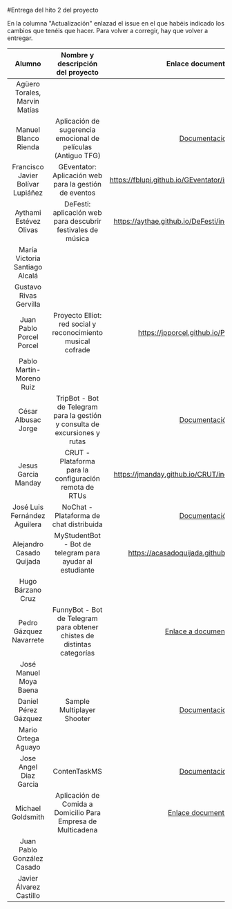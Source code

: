 #Entrega del hito 2 del proyecto

En la columna "Actualización" enlazad el issue en el que habéis
indicado los cambios que tenéis que hacer. Para volver a corregir, hay
que volver a entregar.

| Alumno  | Nombre y descripción del proyecto | Enlace documentación| Enlace a proyecto | Enlace a corrección de otro proyecto | Proyecto corregido por |
|:-:|:-:|:-:|:-:|:-:|:-:|
|Agüero Torales, Marvin Matías ||||
|Manuel Blanco Rienda|Aplicación de sugerencia emocional de películas (Antiguo TFG)|[Documentacion](https://github.com/manuelbr/Proyecto_CC/blob/master/README.md)|[Enlace a Proyecto](https://github.com/manuelbr/Proyecto_CC)|[Enlace a proyecto corregido](https://github.com/okynos/ProyectoCC/blob/master/provisionamiento/correccion.md)|Ok - Corregido por José Luis Fernández Aguilera.|
| Francisco Javier Bolívar Lupiáñez | GEventator: Aplicación web para la gestión de eventos | https://fblupi.github.io/GEventator/index#provisionamiento | https://github.com/fblupi/GEventator | https://fblupi.github.io/GEventator/provision-otros | @joseangeldiazg ok acasadoquijada OK |
| Aythami Estévez Olivas | DeFesti: aplicación web para descubrir festivales de música | https://aythae.github.io/DeFesti/index#provisionamiento | https://github.com/AythaE/DeFesti | https://aythae.github.io/DeFesti/prueba_provisionamiento_companieros | pedrogazquez OK
| María Victoria Santiago Alcalá | |||
|Gustavo Rivas Gervilla|||||fblupi OK acasadoquijada OK
| Juan Pablo Porcel Porcel | Proyecto Elliot: red social y reconocimiento musical cofrade | https://jpporcel.github.io/Proyecto-Elliot/ | https://github.com/JPPorcel/Proyecto-Elliot | | Daniel Pérez Gázquez: Correcto |
| Pablo Martín-Moreno Ruiz ||||
| César Albusac Jorge | TripBot - Bot de Telegram para la gestión y consulta de excursiones y rutas|[Documentación](https://cesar2.github.io/Tripbot/)|[Enlace a Proyecto](https://github.com/cesar2/Tripbot)| [Corrección Chef Pedro](https://github.com/cesar2/Tripbot/blob/master/provisionamiento/ChefPedro.md)| |
| Jesus Garcia Manday |CRUT - Plataforma para la configuración remota de RTUs|https://jmanday.github.io/CRUT/index#provisionamiento|https://github.com/jmanday/CRUT| [Provisionamiento revisado](https://github.com/NestorsImagination/Sample-Multiplayer-Shooter/issues/13)|
|José Luis Fernández Aguilera|NoChat - Plataforma de chat distribuida|[Documentación](https://okynos.github.io/ProyectoCC/)|[Nochat](https://github.com/okynos/ProyectoCC)|https://github.com/manuelbr/Proyecto_CC/blob/master/provision/Correcciones.md|OK corregido por Manuel Blanco Rienda|
|Alejandro Casado Quijada| MyStudentBot - Bot de telegram para ayudar al estudiante |https://acasadoquijada.github.io/MyStudentBot|https://github.com/acasadoquijada/MyStudentBot | https://acasadoquijada.github.io/MyStudentBot/correcciones | fblupi OK
|Hugo Bárzano Cruz||||
|Pedro Gázquez Navarrete |FunnyBot - Bot de Telegram para obtener chistes de distintas categorías|[Enlace a documentación](https://pedrogazquez.github.io/FunnyBot/)| [Enlace al proyecto](https://github.com/pedrogazquez/FunnyBot)| [Provisionamiento Aythami](https://pedrogazquez.github.io/FunnyBot/chefAythami) | Cesar2 OK |
| José Manuel Moya Baena  | |||
| Daniel Pérez Gázquez | Sample Multiplayer Shooter | [Documentacion](https://github.com/NestorsImagination/Sample-Multiplayer-Shooter/blob/master/README.md) | [Enlace a Proyecto](https://github.com/NestorsImagination/Sample-Multiplayer-Shooter) | [Enlace a proyecto corregido](https://github.com/JPPorcel/Proyecto-Elliot/issues/7) | jmanday OK |
| Mario Ortega Aguayo  | |||
|Jose Angel Diaz Garcia | ContenTaskMS |[Documentacion](https://joseangeldiazg.github.io/MII-CloudComputing/#provisionamiento)|[Repositorio Del Proyecto](https://github.com/joseangeldiazg/MII-CloudComputing) | [Correccion Chef @fblupi](https://github.com/fblupi/GEventator/issues/14#issuecomment-262807593) [Correccion Ansible @fblupi](https://github.com/fblupi/GEventator/issues/13#issuecomment-262804439)| @AythaE OK |
| Michael Goldsmith |Aplicación de Comida a Domicilio Para Empresa de Multicadena |[Enlace documentación](https://goldy1992.github.io/proyecto-cloud-computing-16-17#prov)| [Enlace a Proyecto](https://github.com/goldy1992/proyecto-cloud-computing-16-17/tree/master/hito2/chef)|
| Juan Pablo González Casado ||||
| Javier Álvarez Castillo ||||
